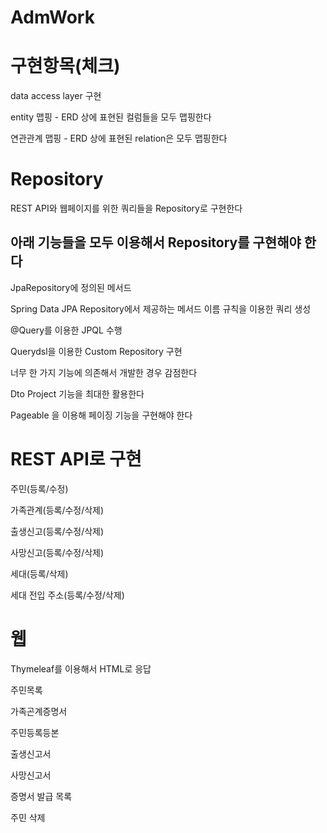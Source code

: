 # AdmWork

# 구현항목(체크)

data access layer 구현

entity 맵핑 - ERD 상에 표현된 컬럼들을 모두 맵핑한다

연관관계 맵핑 - ERD 상에 표현된 relation은 모두 맵핑한다

# Repository

REST API와 웹페이지를 위한 쿼리들을 Repository로 구현한다

## 아래 기능들을 모두 이용해서 Repository를 구현해야 한다

JpaRepository에 정의된 메서드

Spring Data JPA Repository에서 제공하는 메서드 이름 규칙을 이용한 쿼리 생성

 @Query를 이용한 JPQL 수행

Querydsl을 이용한 Custom Repository 구현

너무 한 가지 기능에 의존해서 개발한 경우 감점한다

Dto Project 기능을 최대한 활용한다

Pageable 을 이용해 페이징 기능을 구현해야 한다

# REST API로 구현

주민(등록/수정)

가족관계(등록/수정/삭제)

출생신고(등록/수정/삭제)

사망신고(등록/수정/삭제)

세대(등록/삭제)

세대 전입 주소(등록/수정/삭제)


# 웹

Thymeleaf를 이용해서 HTML로 응답

주민목록

가족곤계증명서

주민등록등본

출생신고서

사망신고서

증명서 발급 목록

주민 삭제
